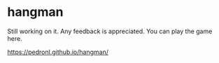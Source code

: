 # hangman

Still working on it. Any feedback is appreciated. 
You can play the game here.

https://pedronl.github.io/hangman/

